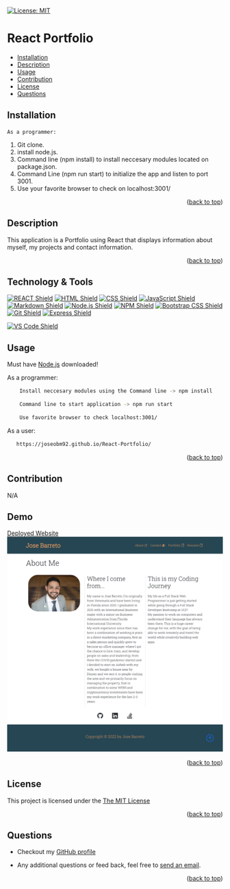 <p id="readme-top"></p>

[![License: MIT](https://img.shields.io/badge/License-MIT-yellow.svg)](https://opensource.org/licenses/MIT)
  # React Portfolio
  
 
  * [Installation](#installation)
  * [Description](#description)
  * [Usage](#usage)
  * [Contribution](#contribution)
  * [License](#license)
  * [Questions](#questions)
      
  ## Installation

    As a programmer:

  1. Git clone.
  2. install node.js.
  3. Command line (npm install) to install neccesary modules located on package.json.
  4. Command Line (npm run start) to initialize the app and listen to port 3001.
  5. Use your favorite browser to check on localhost:3001/

 <p align="right">(<a href="#readme-top">back to top</a>)</p>
    

  ## Description

  This application is a Portfolio using React that displays information about myself, my projects and contact information.

   <p align="right">(<a href="#readme-top">back to top</a>)</p>

   ## Technology & Tools

[![REACT Shield](https://img.shields.io/badge/-ReactJs-61DAFB?logo=react&logoColor=white&style=for-the-badge)](https://reactjs.org/)   [![HTML Shield](https://img.shields.io/badge/HTML5-E34F26?&style=for-the-badge&logo=html5&logoColor=white)](https://developer.mozilla.org/en-US/docs/Glossary/HTML5) [![CSS Shield](https://img.shields.io/badge/CSS-1572B6?&style=for-the-badge&logo=css3&logoColor=white)](https://developer.mozilla.org/en-US/docs/Web/CSS) [![JavaScript Shield](https://img.shields.io/badge/JavaScript-F7DF1E?&style=for-the-badge&logo=javascript&logoColor=272727)](https://developer.mozilla.org/en-US/docs/Web/JavaScript) [![Markdown Shield](https://img.shields.io/badge/Markdown-000000?&style=for-the-badge&logo=markdown)](https://www.markdownguide.org/) [![Node.js Shield](https://img.shields.io/badge/Node.js-339933?&style=for-the-badge&logo=node.js&logoColor=white)](https://nodejs.org/en/) [![NPM Shield](https://img.shields.io/badge/NPM-333333?&style=for-the-badge&logo=npm&logoColor=white)](https://www.npmjs.com/) [![Bootstrap CSS Shield](https://img.shields.io/badge/Bootstrap_CSS-7952B3?&style=for-the-badge&logo=bootstrap&logoColor=white)](https://getbootstrap.com/) [![Git Shield](https://img.shields.io/badge/GIT-F05033?&style=for-the-badge&logo=git&logoColor=white)](https://git-scm.com/) [![Express Shield](https://img.shields.io/badge/Express-000000?&style=for-the-badge&logo=express&logoColor=white)](http://expressjs.com/)   

[![VS Code Shield](https://img.shields.io/badge/VS_Code-007ACC?&style=for-the-badge&logo=visual-studio-code&logoColor=white)](https://code.visualstudio.com/)

  ## Usage

  Must have [Node.js](https://nodejs.org/en/) downloaded!


  As a programmer:
```sh 
    Install neccesary modules using the Command line -> npm install
``` 
```sh 
    Command line to start application -> npm run start
```
```sh 
    Use favorite browser to check localhost:3001/
```
 As a user:
 ```sh 
    https://joseobm92.github.io/React-Portfolio/
```


 <p align="right">(<a href="#readme-top">back to top</a>)</p>

  ## Contribution

  N/A

  ## Demo
[Deployed Website](https://joseobm92.github.io/React-Portfolio/)
![alt text](./client/src/components/images/reactportfolio.png)

 <p align="right">(<a href="#readme-top">back to top</a>)</p>
 
  ## License
  This project is licensed under the [The MIT License](https://opensource.org/licenses/MIT)
   <p align="right">(<a href="#readme-top">back to top</a>)</p>
      
  ## Questions
  * Checkout my [GitHub profile](https://github.com/joseobm92)
  
  * Any additional questions or feed back, feel free to [send an email](mailto:joseobm92@gmail.com). 
   <p align="right">(<a href="#readme-top">back to top</a>)</p>
 
